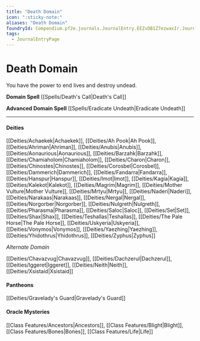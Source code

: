 ```yaml
---
title: "Death Domain"
icon: ":sticky-note:"
aliases: "Death Domain"
foundryId: Compendium.pf2e.journals.JournalEntry.EEZvDB1Z7ezwaxIr.JournalEntryPage.798PFdS8FmefcOl0
tags:
  - JournalEntryPage
---
```


# Death Domain
You have the power to end lives and destroy undead.

**Domain Spell** [[Spells/Death's Call|Death's Call]]

**Advanced Domain Spell** [[Spells/Eradicate Undeath|Eradicate Undeath]]

* * *

#### **Deities**

[[Deities/Achaekek|Achaekek]], [[Deities/Ah Pook|Ah Pook]], [[Deities/Ahriman|Ahriman]], [[Deities/Anubis|Anubis]], [[Deities/Aonaurious|Aonaurious]], [[Deities/Barzahk|Barzahk]], [[Deities/Chamiaholom|Chamiaholom]], [[Deities/Charon|Charon]], [[Deities/Chinostes|Chinostes]], [[Deities/Corosbel|Corosbel]], [[Deities/Dammerich|Dammerich]], [[Deities/Fandarra|Fandarra]], [[Deities/Hanspur|Hanspur]], [[Deities/Imot|Imot]], [[Deities/Kagia|Kagia]], [[Deities/Kalekot|Kalekot]], [[Deities/Magrim|Magrim]], [[Deities/Mother Vulture|Mother Vulture]], [[Deities/Mrtyu|Mrtyu]], [[Deities/Naderi|Naderi]], [[Deities/Narakaas|Narakaas]], [[Deities/Nergal|Nergal]], [[Deities/Norgorber|Norgorber]], [[Deities/Nulgreth|Nulgreth]], [[Deities/Pharasma|Pharasma]], [[Deities/Saloc|Saloc]], [[Deities/Set|Set]], [[Deities/Shax|Shax]], [[Deities/Teshallas|Teshallas]], [[Deities/The Pale Horse|The Pale Horse]], [[Deities/Uskyeria|Uskyeria]], [[Deities/Vonymos|Vonymos]], [[Deities/Yaezhing|Yaezhing]], [[Deities/Yhidothrus|Yhidothrus]], [[Deities/Zyphus|Zyphus]]

_Alternate Domain_

[[Deities/Chavazvug|Chavazvug]], [[Deities/Dachzerul|Dachzerul]], [[Deities/Iggeret|Iggeret]], [[Deities/Neith|Neith]], [[Deities/Xsistaid|Xsistaid]]

#### **Pantheons**

[[Deities/Gravelady's Guard|Gravelady's Guard]]

#### **Oracle Mysteries**

[[Class Features/Ancestors|Ancestors]], [[Class Features/Blight|Blight]], [[Class Features/Bones|Bones]], [[Class Features/Life|Life]]
